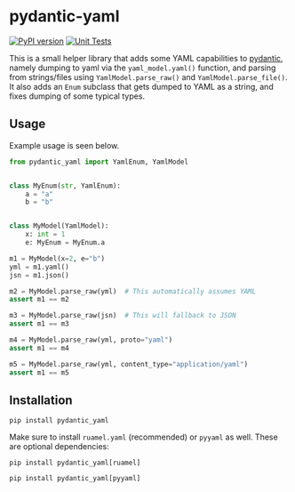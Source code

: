 # pydantic-yaml

[![PyPI version](https://badge.fury.io/py/pydantic-yaml.svg)](https://badge.fury.io/py/pydantic-yaml) [![Unit Tests](https://github.com/NowanIlfideme/pydantic-yaml/actions/workflows/python-testing.yml/badge.svg)](https://github.com/NowanIlfideme/pydantic-yaml/actions/workflows/python-testing.yml)

This is a small helper library that adds some YAML capabilities to [pydantic](https://github.com/samuelcolvin/pydantic), namely dumping to yaml via the `yaml_model.yaml()` function, and parsing from strings/files using `YamlModel.parse_raw()` and `YamlModel.parse_file()`. It also adds an `Enum` subclass that gets dumped to YAML as a string, and fixes dumping of some typical types.

## Usage

Example usage is seen below.

```python
from pydantic_yaml import YamlEnum, YamlModel


class MyEnum(str, YamlEnum):
    a = "a"
    b = "b"


class MyModel(YamlModel):
    x: int = 1
    e: MyEnum = MyEnum.a

m1 = MyModel(x=2, e="b")
yml = m1.yaml()
jsn = m1.json()

m2 = MyModel.parse_raw(yml)  # This automatically assumes YAML
assert m1 == m2

m3 = MyModel.parse_raw(jsn)  # This will fallback to JSON
assert m1 == m3

m4 = MyModel.parse_raw(yml, proto="yaml")
assert m1 == m4

m5 = MyModel.parse_raw(yml, content_type="application/yaml")
assert m1 == m5

```

## Installation

`pip install pydantic_yaml`

Make sure to install `ruamel.yaml` (recommended) or `pyyaml` as well. These are optional dependencies:

`pip install pydantic_yaml[ruamel]`

`pip install pydantic_yaml[pyyaml]`

